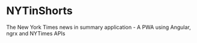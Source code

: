 # NYTinShorts
The New York Times news in summary application - A PWA using Angular, ngrx and NYTimes APIs  
